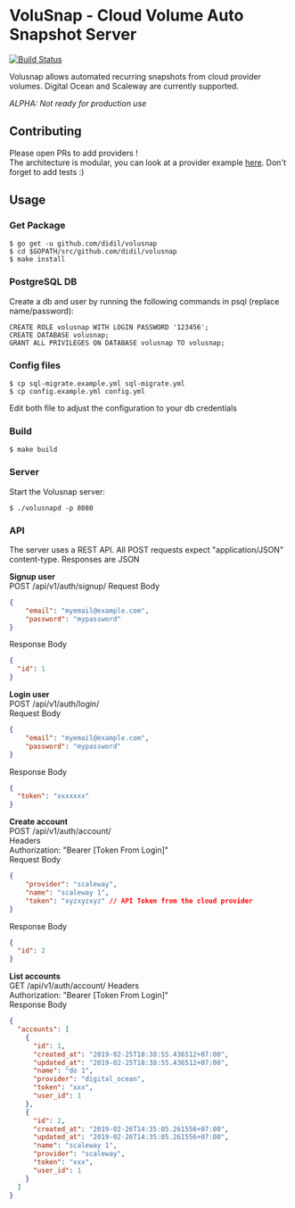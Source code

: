 # VoluSnap - Cloud Volume Auto Snapshot Server

[![Build Status](https://travis-ci.org/didil/volusnap.svg?branch=master)](https://travis-ci.org/didil/volusnap)

Volusnap allows automated recurring snapshots from cloud provider volumes. Digital Ocean and Scaleway are currently supported.  

*ALPHA: Not ready for production use*

## Contributing 
Please open PRs to add providers !  
The architecture is modular, you can look at a provider example [here](pkg/api/digitalocean.go). Don't forget to add tests :)


## Usage

### Get Package
```
$ go get -u github.com/didil/volusnap
$ cd $GOPATH/src/github.com/didil/volusnap
$ make install
```

### PostgreSQL DB
Create a db and user by running the following commands in psql (replace name/password):
```
CREATE ROLE volusnap WITH LOGIN PASSWORD '123456';
CREATE DATABASE volusnap;
GRANT ALL PRIVILEGES ON DATABASE volusnap TO volusnap;
```

### Config files
```
$ cp sql-migrate.example.yml sql-migrate.yml
$ cp config.example.yml config.yml
```
Edit both file to adjust the configuration to your db credentials

### Build
```
$ make build
```

### Server
Start the Volusnap server:
```
$ ./volusnapd -p 8080
```

### API
The server uses a REST API. All POST requests expect "application/JSON" content-type. Responses are JSON

**Signup user**  
POST /api/v1/auth/signup/
Request Body
```json
{
    "email": "myemail@example.com",
    "password": "mypassword"
}
```
Response Body
```json
{
  "id": 1
}
```

**Login user**  
POST /api/v1/auth/login/  
Request Body
```json
{
    "email": "myemail@example.com",
    "password": "mypassword"
}
```
Response Body
```json
{
  "token": "xxxxxxx"
}
```

**Create account**  
POST /api/v1/auth/account/  
Headers  
Authorization: "Bearer [Token From Login]"  
Request Body
```json
{
	"provider": "scaleway",
	"name": "scaleway 1", 
	"token": "xyzxyzxyz" // API Token from the cloud provider
}
```
Response Body
```json
{
  "id": 2
}
``` 

**List accounts**  
GET /api/v1/auth/account/ 
Headers  
Authorization: "Bearer [Token From Login]"  
Response Body
```json
{
  "accounts": [
    {
      "id": 1,
      "created_at": "2019-02-25T18:38:55.436512+07:00",
      "updated_at": "2019-02-25T18:38:55.436512+07:00",
      "name": "do 1",
      "provider": "digital_ocean",
      "token": "xxx",
      "user_id": 1
    },
    {
      "id": 2,
      "created_at": "2019-02-26T14:35:05.261556+07:00",
      "updated_at": "2019-02-26T14:35:05.261556+07:00",
      "name": "scaleway 1",
      "provider": "scaleway",
      "token": "xxx",
      "user_id": 1
    }
  ]
}
``` 
